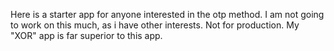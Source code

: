 Here is a starter app for anyone interested in the otp method. I am not going to work on this much, as i have other interests. Not for production. My "XOR" app is far superior to this app. 
